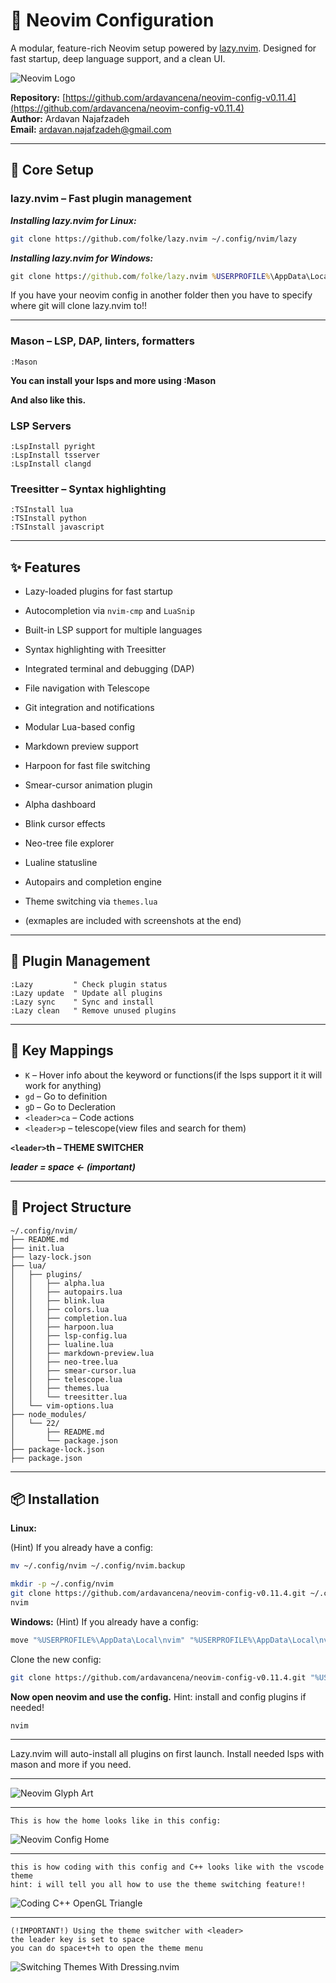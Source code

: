 
# 🧠 Neovim Configuration

A modular, feature-rich Neovim setup powered by [lazy.nvim](https://github.com/folke/lazy.nvim). Designed for fast startup, deep language support, and a clean UI.

![Neovim Logo](assets/nvim.png)

**Repository:** [https://github.com/ardavancena/neovim-config-v0.11.4](https://github.com/ardavancena/neovim-config-v0.11.4)  
**Author:** Ardavan Najafzadeh  
**Email:** ardavan.najafzadeh@gmail.com

---

## 🚀 Core Setup

### lazy.nvim – Fast plugin management

***Installing lazy.nvim for Linux:***
```bash
git clone https://github.com/folke/lazy.nvim ~/.config/nvim/lazy
```
***Installing lazy.nvim for Windows:***
```cmd
git clone https://github.com/folke/lazy.nvim %USERPROFILE%\AppData\Local\nvim\lazy
```

If you have your neovim config in another folder then you have to specify where git will clone lazy.nvim to!!

---

### Mason – LSP, DAP, linters, formatters
```vim
:Mason
```

**You can install your lsps and more using :Mason**

**And also like this.**

### LSP Servers
```vim
:LspInstall pyright
:LspInstall tsserver
:LspInstall clangd
```

### Treesitter – Syntax highlighting
```vim
:TSInstall lua
:TSInstall python
:TSInstall javascript
```

---

## ✨ Features

- Lazy-loaded plugins for fast startup
- Autocompletion via `nvim-cmp` and `LuaSnip`
- Built-in LSP support for multiple languages
- Syntax highlighting with Treesitter
- Integrated terminal and debugging (DAP)
- File navigation with Telescope
- Git integration and notifications
- Modular Lua-based config
- Markdown preview support
- Harpoon for fast file switching
- Smear-cursor animation plugin
- Alpha dashboard
- Blink cursor effects
- Neo-tree file explorer
- Lualine statusline
- Autopairs and completion engine
- Theme switching via `themes.lua`

- (exmaples are included with screenshots at the end)

---

## 🧩 Plugin Management

```vim
:Lazy         " Check plugin status
:Lazy update  " Update all plugins
:Lazy sync    " Sync and install
:Lazy clean   " Remove unused plugins
```

---

## 🧠 Key Mappings

- `K` – Hover info about the keyword or functions(if the lsps support it it will work for anything)
- `gd` – Go to definition
- `gD` – Go to Decleration
- `<leader>ca` – Code actions
- `<leader>p` – telescope(view files and search for them)

**`<leader>`th – THEME SWITCHER**

***leader = space <- (important)***

---

## 📁 Project Structure

```
~/.config/nvim/
├── README.md
├── init.lua
├── lazy-lock.json
├── lua/
│   ├── plugins/
│   │   ├── alpha.lua
│   │   ├── autopairs.lua
│   │   ├── blink.lua
│   │   ├── colors.lua
│   │   ├── completion.lua
│   │   ├── harpoon.lua
│   │   ├── lsp-config.lua
│   │   ├── lualine.lua
│   │   ├── markdown-preview.lua
│   │   ├── neo-tree.lua
│   │   ├── smear-cursor.lua
│   │   ├── telescope.lua
│   │   ├── themes.lua
│   │   └── treesitter.lua
│   └── vim-options.lua
├── node_modules/
│   └── 22/
│       ├── README.md
│       └── package.json
├── package-lock.json
├── package.json
```

---

## 📦 Installation 

**Linux:**

(Hint) If you already have a config:
```bash
mv ~/.config/nvim ~/.config/nvim.backup
```
```bash
mkdir -p ~/.config/nvim
git clone https://github.com/ardavancena/neovim-config-v0.11.4.git ~/.config/nvim
nvim
```

**Windows:**
(Hint) If you already have a config:
```bash
move "%USERPROFILE%\AppData\Local\nvim" "%USERPROFILE%\AppData\Local\nvim_backup\"
```
Clone the new config:
```bash
git clone https://github.com/ardavancena/neovim-config-v0.11.4.git "%USERPROFILE%\AppData\Local\nvim"

```

**Now open neovim and use the config.**
Hint: install and config plugins if needed!

```bash
nvim
```

---

Lazy.nvim will auto-install all plugins on first launch.
Install needed lsps with mason and more if you need.

---

![Neovim Glyph Art](assets/neovim-glyph-art.png)

---

```text
This is how the home looks like in this config:
```

![Neovim Config Home](assets/neovim-home.png)

---

```text
this is how coding with this config and C++ looks like with the vscode theme
hint: i will tell you all how to use the theme switching feature!!
```
![Coding C++ OpenGL Triangle](assets/Coding_OpenGL.png)

---
```text
(!IMPORTANT!) Using the theme switcher with <leader>
the leader key is set to space
you can do space+t+h to open the theme menu
```

![Switching Themes With Dressing.nvim](assets/Switching_Themes.png)

